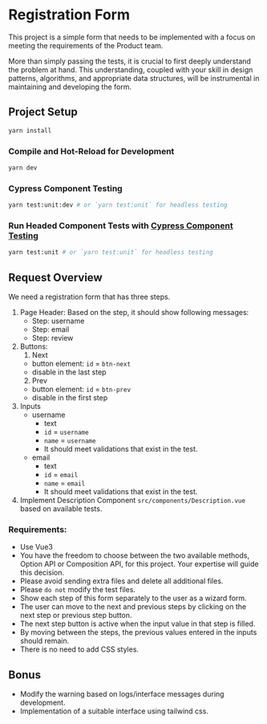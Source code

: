 # Registration Form

This project is a simple form that needs to be implemented with a focus on meeting the requirements of the Product team. 

More than simply passing the tests, it is crucial to first deeply understand the problem at hand. This understanding, coupled with your skill in design patterns, algorithms, and appropriate data structures, will be instrumental in maintaining and developing the form.

## Project Setup

```sh
yarn install
```

### Compile and Hot-Reload for Development

```sh
yarn dev
```

### Cypress Component Testing

```sh
yarn test:unit:dev # or `yarn test:unit` for headless testing
```

### Run Headed Component Tests with [Cypress Component Testing](https://on.cypress.io/component)

```sh
yarn test:unit # or `yarn test:unit` for headless testing
```

## Request Overview
We need a registration form that has three steps.
1. Page Header: Based on the step, it should show following messages:
    - Step: username
    - Step: email
    - Step: review
2. Buttons:
    1. Next
      - button element: `id` = `btn-next`
      - disable in the last step
    2. Prev
      - button element: `id` = `btn-prev`
      - disable in the first step
3. Inputs
    - username
      - text
      - `id` = `username`
      - `name` = `username`
      - It should meet validations that exist in the test.
    - email
      - text
      - `id` = `email`
      - `name` = `email`
      - It should meet validations that exist in the test.
4. Implement Description Component `src/components/Description.vue` based on available tests. 
### Requirements:
- Use Vue3
- You have the freedom to choose between the two available methods, Option API or Composition API, for this project. Your expertise will guide this decision.
- Please avoid sending extra files and delete all additional files.
- Please `do not` modify the test files.
- Show each step of this form separately to the user as a wizard form.
- The user can move to the next and previous steps by clicking on the next step or previous step button.
- The next step button is active when the input value in that step is filled.
- By moving between the steps, the previous values entered in the inputs should remain.
- There is no need to add CSS styles.

## Bonus
- Modify the warning based on logs/interface messages during development.
- Implementation of a suitable interface using tailwind css.
